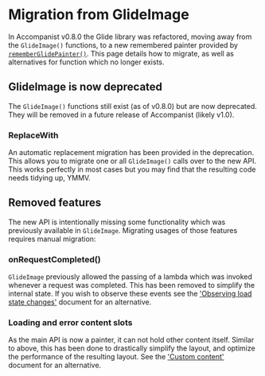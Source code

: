 # Migration from GlideImage

In Accompanist v0.8.0 the Glide library was refactored, moving away from the `GlideImage()` functions, to a new remembered painter provided by [`rememberGlidePainter()`][rememberpainter]. This page details how to migrate, as well as alternatives for function which no longer exists.

## GlideImage is now deprecated
The `GlideImage()` functions still exist (as of v0.8.0) but are now deprecated. They will be removed in a future release of Accompanist (likely v1.0).

### ReplaceWith

An automatic replacement migration has been provided in the deprecation. This allows you to migrate one or all `GlideImage()` calls over to the new API. This works perfectly in most cases but you may find that the resulting code needs tidying up, YMMV. 

## Removed features

The new API is intentionally missing some functionality which was previously available in `GlideImage`. Migrating usages of those features requires manual migration:

### onRequestCompleted()

`GlideImage` previously allowed the passing of a lambda which was invoked whenever a request was completed. This has been removed to simplify the internal state. If you wish to observe these events see the ['Observing load state changes'](../#observing-load-state-changes) document for an alternative.

### Loading and error content slots

As the main API is now a painter, it can not hold other content itself. Similar to above, this has been done to drastically simplify the layout, and optimize the performance of the resulting layout. See the ['Custom content'](../#custom-content) document for an alternative.


  [rememberpainter]: ../api/glide/glide/com.google.accompanist.glide/remember-glide-painter.html
  [snapshotflow]: https://developer.android.com/reference/kotlin/androidx/compose/runtime/package-summary#snapshotflow